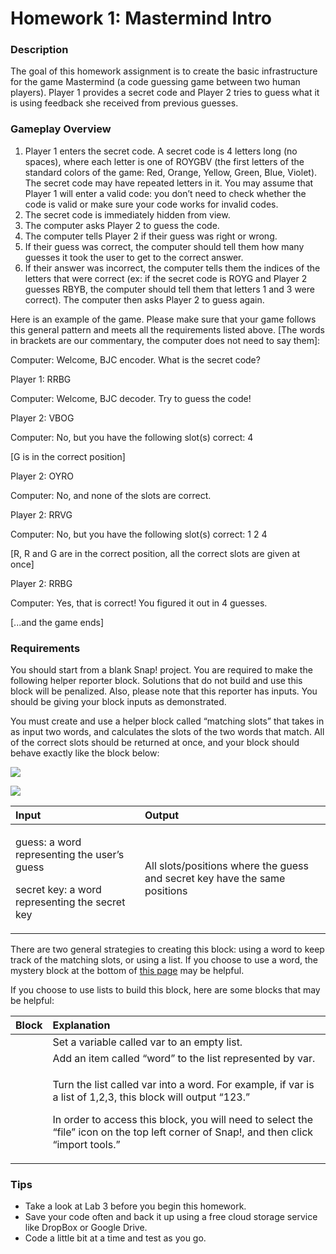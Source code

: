 # Homework 1: Mastermind Intro

### Description <a id="h.30j0zll"></a>

The goal of this homework assignment is to create the basic infrastructure for the game Mastermind \(a code guessing game between two human players\).  Player 1 provides a secret code and Player 2 tries to guess what it is using feedback she received from previous guesses.

### Gameplay Overview <a id="h.uxd8dvo6gcoz"></a>

1. Player 1 enters the secret code. A secret code is 4 letters long \(no spaces\), where each letter is one of ROYGBV \(the first letters of the standard colors of the game: Red, Orange, Yellow, Green, Blue, Violet\). The secret code may have repeated letters in it. You may assume that Player 1 will enter a valid code: you don’t need to check whether the code is valid or make sure your code works for invalid codes.
2. The secret code is immediately hidden from view.
3. The computer asks Player 2 to guess the code.
4. The computer tells Player 2 if their guess was right or wrong.
5. If their guess was correct, the computer should tell them how many guesses it took the user to get to the correct answer.
6. If their answer was incorrect, the computer tells them the indices of the letters that were correct \(ex: if the secret code is ROYG and Player 2 guesses RBYB, the computer should tell them that letters 1 and 3 were correct\). The computer then asks Player 2 to guess again.

Here is an example of the game. Please make sure that your game follows this general pattern and meets all the requirements listed above. \[The words in brackets are our commentary, the computer does not need to say them\]:

Computer: Welcome, BJC encoder. What is the secret code?

Player 1: RRBG

Computer: Welcome, BJC decoder. Try to guess the code!

Player 2: VBOG

Computer: No, but you have the following slot\(s\) correct: 4

\[G is in the correct position\]

Player 2: OYRO

Computer: No, and none of the slots are correct.

Player 2: RRVG

Computer: No, but you have the following slot\(s\) correct: 1 2 4

\[R, R and G are in the correct position, all the correct slots are given at once\]

Player 2: RRBG

Computer: Yes, that is correct! You figured it out in 4 guesses.

\[...and the game ends\]

### Requirements <a id="h.1fob9te"></a>

You should start from a blank Snap! project. You are required to make the following helper reporter block. Solutions that do not build and use this block will be penalized. Also, please note that this reporter has inputs. You should be giving your block inputs as demonstrated.

You must create and use a helper block called “matching slots” that takes in as input two words, and calculates the slots of the two words that match. All of the correct slots should be returned at once, and your block should behave exactly like the block below:

![](https://lh4.googleusercontent.com/bBI2z8wC9tJiopGzfyaqxQg6-bof3zcJY-qvIZcQzgijRd_GCENh-RRaAs7azliLjITbQFFQnbr_e6734O68GTiCHD1TmLvN2vo92f0DVK9ekHV6H7EfofPNtQSr5_YRGpnygVo)

![](https://lh6.googleusercontent.com/XB0QOvbRrSfSLhR88Pv6u9t5UJJ6LYNmdSxyESXkxR6go0JZ5WdfUBQY6dZtXj9wzmjMKS1T2fF-nYz-4AgFiqCQKS3PgGILDBhARnheYWBjpnhjrcVTgqREww2oA32m0ff7n_U)

<table>
  <thead>
    <tr>
      <th style="text-align:left">Input</th>
      <th style="text-align:left">Output</th>
    </tr>
  </thead>
  <tbody>
    <tr>
      <td style="text-align:left">
        <p>guess: a word representing the user&#x2019;s guess</p>
        <p>secret key: a word representing the secret key</p>
      </td>
      <td style="text-align:left">All slots/positions where the guess and secret key have the same positions</td>
    </tr>
  </tbody>
</table>

There are two general strategies to creating this block: using a word to keep track of the matching slots, or using a list. If you choose to use a word, the mystery block at the bottom of [this page](https://www.google.com/url?q=https://beautyjoy.github.io/bjc-r/cur/programming/functions/reporters.html?topic%3Dberkeley_bjc%252Fintro_pair%252F3-conditionals.topic%26course%3Dcs10_su19.html%26novideo%26noreading%26noassignment&sa=D&source=editors&ust=1628734919213000&usg=AOvVaw01YTiRdQckt-uIXxbQ_Kkb) may be helpful.

If you choose to use lists to build this block, here are some blocks that may be helpful:

<table>
  <thead>
    <tr>
      <th style="text-align:left">Block</th>
      <th style="text-align:left">Explanation</th>
    </tr>
  </thead>
  <tbody>
    <tr>
      <td style="text-align:left">
        <img src="https://lh3.googleusercontent.com/c2f9GrjfYIa-YdHovSdhSkqP7GQMqFfcrDwOFYbUDu-nTBClrYLfyurecaZnKl8wzd5G99a3pYQiyeFh-u3_idar0q7h0eGwIt51ycOzTBdVGyav75XiyJvA5MkOvP-aeIk0P1A"
        alt/>
      </td>
      <td style="text-align:left">Set a variable called var to an empty list.</td>
    </tr>
    <tr>
      <td style="text-align:left">
        <img src="https://lh4.googleusercontent.com/N3LcqJX5rsGkGy8rzDmPuZLP9H6TfLc-CME4pEdROllqwc9rgdJVTC6rUtFVnsOG7dIZHM1-aPnLs6QUFlcdLJxNdfSuS5ItiK4ofdR4PPuw9AiSp1SYAmj7phMiPdGuMC1GXpY"
        alt/>
      </td>
      <td style="text-align:left">Add an item called &#x201C;word&#x201D; to the list represented by var.</td>
    </tr>
    <tr>
      <td style="text-align:left">
        <img src="https://lh3.googleusercontent.com/xXNFWQpFU0reixRoo8kFeq_FaJ9cftbl_ECbd3b5zHYNy5KrW0-4j3Bd3TQ_Kdvm-jDxZN2HVRIeFDKhygzibYFDE5hSiOVhczBmWNK5O1wGKrFlUu7AiYZnAGxn3niaw3S9LOc"
        alt/>
      </td>
      <td style="text-align:left">
        <p>Turn the list called var into a word. For example, if var is a list of
          1,2,3, this block will output &#x201C;123.&#x201D;</p>
        <p>In order to access this block, you will need to select the &#x201C;file&#x201D;
          icon on the top left corner of Snap!, and then click &#x201C;import tools.&#x201D;</p>
      </td>
    </tr>
  </tbody>
</table>

### Tips <a id="h.2et92p0"></a>

* Take a look at Lab 3 before you begin this homework.
* Save your code often and back it up using a free cloud storage service like DropBox or Google Drive.
* Code a little bit at a time and test as you go.

